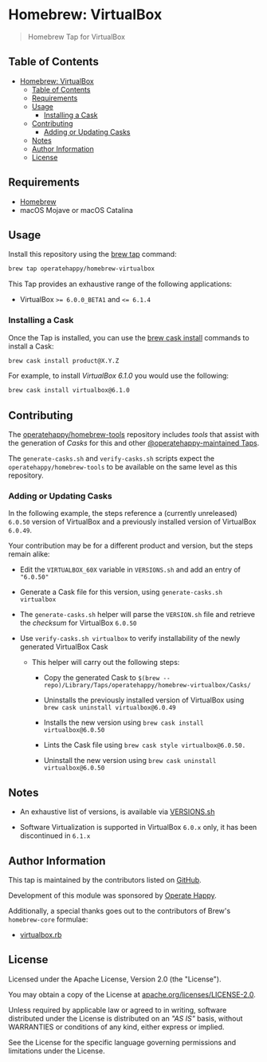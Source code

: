 # Homebrew: VirtualBox

> Homebrew Tap for VirtualBox

## Table of Contents

- [Homebrew: VirtualBox](#homebrew-virtualbox)
  - [Table of Contents](#table-of-contents)
  - [Requirements](#requirements)
  - [Usage](#usage)
    - [Installing a Cask](#installing-a-cask)
  - [Contributing](#contributing)
    - [Adding or Updating Casks](#adding-or-updating-casks)
  - [Notes](#notes)
  - [Author Information](#author-information)
  - [License](#license)

## Requirements

- [Homebrew](https://github.com/Homebrew/brew)
- macOS Mojave or macOS Catalina

## Usage

Install this repository using the [brew tap](https://docs.brew.sh/Taps#the-brew-tap-command) command:

```sh
brew tap operatehappy/homebrew-virtualbox
```

This Tap provides an exhaustive range of the following applications:

- VirtualBox `>= 6.0.0_BETA1` and `<= 6.1.4`

### Installing a Cask

Once the Tap is installed, you can use the [brew cask install](https://docs.brew.sh/How-to-Create-and-Maintain-a-Tap#installing) commands to install a Cask:

```sh
brew cask install product@X.Y.Z
```

For example, to install _VirtualBox 6.1.0_  you would use the following:

```sh
brew cask install virtualbox@6.1.0
```

## Contributing

The [operatehappy/homebrew-tools](https://github.com/operatehappy/homebrew-tools) repository includes _tools_ that assist with the generation of _Casks_ for this and other [@operatehappy-maintained Taps](https://github.com/search?q=org%3Aoperatehappy+homebrew-tap).

The `generate-casks.sh` and `verify-casks.sh` scripts expect the `operatehappy/homebrew-tools` to be available on the same level as this repository.

### Adding or Updating Casks

In the following example, the steps reference a (currently unreleased) `6.0.50` version of VirtualBox and a previously installed version of VirtualBox `6.0.49`.

Your contribution may be for a different product and version, but the steps remain alike:

- Edit the `VIRTUALBOX_60X` variable in `VERSIONS.sh` and add an entry of `"6.0.50"`

- Generate a Cask file for this version, using `generate-casks.sh virtualbox`

- The `generate-casks.sh` helper will parse the `VERSION.sh` file and retrieve the _checksum_ for VirtualBox `6.0.50`

- Use `verify-casks.sh virtualbox` to verify installability of the newly generated VirtualBox Cask

  - This helper will carry out the following steps:

    - Copy the generated Cask to `$(brew --repo)/Library/Taps/operatehappy/homebrew-virtualbox/Casks/`

    - Uninstalls the previously installed version of VirtualBox using `brew cask uninstall virtualbox@6.0.49`

    - Installs the new version using `brew cask install virtualbox@6.0.50`

    - Lints the Cask file using `brew cask style virtualbox@6.0.50.`

    - Uninstall the new version using `brew cask uninstall virtualbox@6.0.50`

## Notes

- An exhaustive list of versions, is available via [VERSIONS.sh](https://github.com/operatehappy/homebrew-virtualbox/blob/master/VERSIONS.sh)

- Software Virtualization is supported in VirtualBox `6.0.x` only, it has been discontinued in `6.1.x`

## Author Information

This tap is maintained by the contributors listed on [GitHub](https://github.com/operatehappy/homebrew-virtualbox/graphs/contributors).

Development of this module was sponsored by [Operate Happy](https://github.com/operatehappy).

Additionally, a special thanks goes out to the contributors of Brew's `homebrew-core` formulae:

- [virtualbox.rb](https://github.com/Homebrew/homebrew-cask/blob/master/Casks/virtualbox.rb)

## License

Licensed under the Apache License, Version 2.0 (the "License").

You may obtain a copy of the License at [apache.org/licenses/LICENSE-2.0](http://www.apache.org/licenses/LICENSE-2.0).

Unless required by applicable law or agreed to in writing, software distributed under the License is distributed on an _"AS IS"_ basis, without WARRANTIES or conditions of any kind, either express or implied.

See the License for the specific language governing permissions and limitations under the License.
